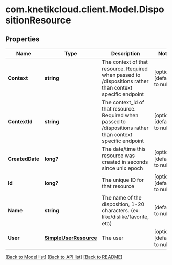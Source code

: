 # com.knetikcloud.client.Model.DispositionResource
## Properties

Name | Type | Description | Notes
------------ | ------------- | ------------- | -------------
**Context** | **string** | The context of that resource. Required when passed to /dispositions rather than context specific endpoint | [optional] [default to null]
**ContextId** | **string** | The context_id of that resource. Required when passed to /dispositions rather than context specific endpoint | [optional] [default to null]
**CreatedDate** | **long?** | The date/time this resource was created in seconds since unix epoch | [optional] [default to null]
**Id** | **long?** | The unique ID for that resource | [optional] [default to null]
**Name** | **string** | The name of the disposition, 1-20 characters. (ex: like/dislike/favorite, etc) | [default to null]
**User** | [**SimpleUserResource**](SimpleUserResource.md) | The user | [optional] [default to null]

[[Back to Model list]](../README.md#documentation-for-models) [[Back to API list]](../README.md#documentation-for-api-endpoints) [[Back to README]](../README.md)

